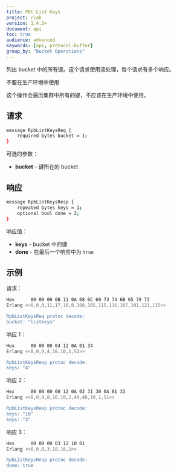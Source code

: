 ```yaml
---
title: PBC List Keys
project: riak
version: 1.4.2+
document: api
toc: true
audience: advanced
keywords: [api, protocol-buffer]
group_by: "Bucket Operations"
---
```


列出 bucket 中的所有键。这个请求使用流处理，每个请求有多个响应。

<div class="note">
<div class="title">不要在生产环境中使用</div>
<p>这个操作会遍历集群中所有的键，不应该在生产环境中使用。</p>
</div>

## 请求

```bash
message RpbListKeysReq {
    required bytes bucket = 1;
}
```

可选的参数：

* **bucket** - 键所在的 bucket

## 响应


```bash
message RpbListKeysResp {
    repeated bytes keys = 1;
    optional bool done = 2;
}
```

响应值：

* **keys** - bucket 中的键
* **done** - 在最后一个响应中为 `true`

## 示例

请求：

```bash
Hex      00 00 00 0B 11 0A 08 6C 69 73 74 6B 65 79 73
Erlang <<0,0,0,11,17,10,8,108,105,115,116,107,101,121,115>>

RpbListKeysReq protoc decode:
bucket: "listkeys"
```

响应 1：

```bash
Hex      00 00 00 04 12 0A 01 34
Erlang <<0,0,0,4,18,10,1,52>>

RpbListKeysResp protoc decode:
keys: "4"
```

响应 2：

```bash
Hex      00 00 00 08 12 0A 02 31 30 0A 01 33
Erlang <<0,0,0,8,18,10,2,49,48,10,1,51>>

RpbListKeysResp protoc decode:
keys: "10"
keys: "3"
```

响应 3：

```bash
Hex      00 00 00 03 12 10 01
Erlang <<0,0,0,3,18,16,1>>

RpbListKeysResp protoc decode:
done: true
```

